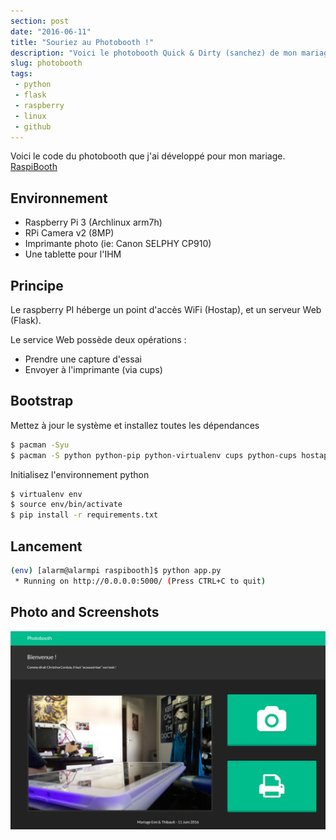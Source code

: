 ```yaml
---
section: post
date: "2016-06-11"
title: "Souriez au Photobooth !"
description: "Voici le photobooth Quick & Dirty (sanchez) de mon mariage..."
slug: photobooth
tags:
 - python
 - flask
 - raspberry
 - linux
 - github
---
```


Voici le code du photobooth que j'ai développé pour mon mariage. [RaspiBooth](https://github.com/Zenithar/raspbooth)

## Environnement

  * Raspberry Pi 3 (Archlinux arm7h)
  * RPi Camera v2 (8MP)
  * Imprimante photo (ie: Canon SELPHY CP910)
  * Une tablette pour l'IHM

## Principe

Le raspberry PI héberge un point d'accès WiFi (Hostap), et un serveur Web (Flask).

Le service Web possède deux opérations :

  * Prendre une capture d'essai
  * Envoyer à l'imprimante (via cups)

## Bootstrap

Mettez à jour le système et installez toutes les dépendances
```sh
$ pacman -Syu
$ pacman -S python python-pip python-virtualenv cups python-cups hostapd dnsmasq
```

Initialisez l'environnement python
```sh
$ virtualenv env
$ source env/bin/activate
$ pip install -r requirements.txt
```

## Lancement

```sh
(env) [alarm@alarmpi raspibooth]$ python app.py
 * Running on http://0.0.0.0:5000/ (Press CTRL+C to quit)
```

## Photo and Screenshots

![Tablet view](https://raw.githubusercontent.com/Zenithar/raspbooth/master/screenview.png)

